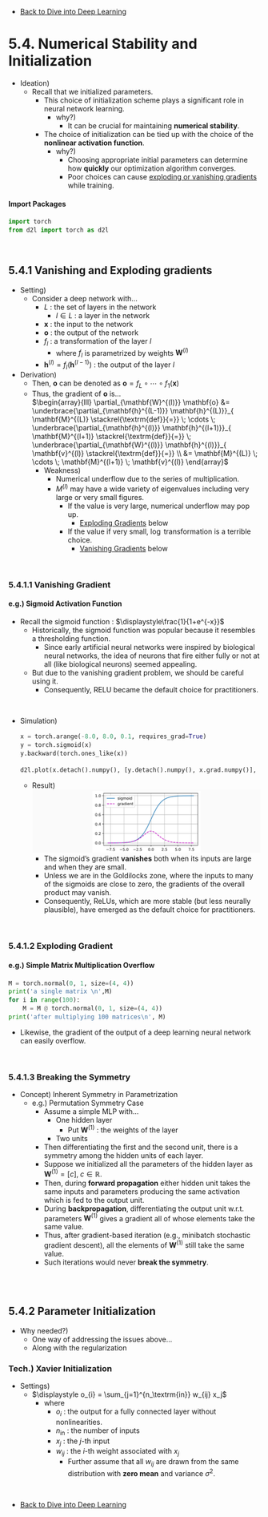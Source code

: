 * [Back to Dive into Deep Learning](../../main.md)

# 5.4. Numerical Stability and Initialization
- Ideation)
  - Recall that we initialized parameters.
    - This choice of initialization scheme plays a significant role in neural network learning.
      - why?)
        - It can be crucial for maintaining **numerical stability**.
    - The choice of initialization can be tied up with the choice of the **nonlinear activation function**.
      - why?)
        - Choosing appropriate initial parameters can determine how **quickly** our optimization algorithm converges.
        - Poor choices can cause [exploding or vanishing gradients](#541-vanishing-and-exploding-gradients) while training.

#### Import Packages
```python
import torch
from d2l import torch as d2l
```

<br>

## 5.4.1 Vanishing and Exploding gradients
- Setting)
  - Consider a deep network with...
    - $L$ : the set of layers in the network
      - $l\in L$ : a layer in the network
    - $\mathbf{x}$ : the input to the network
    - $\mathbf{o}$ : the output of the network
    - $f_l$ : a transformation of the layer $l$
      - where $f_l$ is parametrized by weights $\mathbf{W}^{(l)}$
    - $\mathbf{h}^{(l)} = f_l(\mathbf{h}^{(l-1)})$ : the output of the layer $l$
- Derivation)
    - Then, $\mathbf{o}$ can be denoted as $\mathbf{o} = f_L \circ\cdots\circ f_1(\mathbf{x})$
    - Thus, the gradient of $\mathbf{o}$ is...   
      $`\begin{array}{lll}
        \partial_{\mathbf{W}^{(l)}} \mathbf{o} 
        &= \underbrace{\partial_{\mathbf{h}^{(L-1)}} \mathbf{h}^{(L)}}_{ \mathbf{M}^{(L)} \stackrel{\textrm{def}}{=}} \; \cdots \; \underbrace{\partial_{\mathbf{h}^{(l)}} \mathbf{h}^{(l+1)}}_{ \mathbf{M}^{(l+1)} \stackrel{\textrm{def}}{=}} \; \underbrace{\partial_{\mathbf{W}^{(l)}} \mathbf{h}^{(l)}}_{ \mathbf{v}^{(l)} \stackrel{\textrm{def}}{=}} \\
        &= \mathbf{M}^{(L)} \; \cdots \; \mathbf{M}^{(l+1)} \; \mathbf{v}^{(l)}
       \end{array}`$
        - Weakness)
          - Numerical underflow due to the series of multiplication.
          - $M^{(l)}$ may have a wide variety of eigenvalues including very large or very small figures.
              - If the value is very large, numerical underflow may pop up.
                - [Exploding Gradients](#5412-exploding-gradient) below
              - If the value if very small, $\log$ transformation is a terrible choice.
                - [Vanishing Gradients](#5411-vanishing-gradient) below

<br>

### 5.4.1.1 Vanishing Gradient
#### e.g.) Sigmoid Activation Function
- Recall the sigmoid function : $\displaystyle\frac{1}{1+e^{-x}}$
  - Historically, the sigmoid function was popular because it resembles a thresholding function.
    - Since early artificial neural networks were inspired by biological neural networks, the idea of neurons that fire either fully or not at all (like biological neurons) seemed appealing.
  - But due to the vanishing gradient problem, we should be careful using it.
    - Consequently, RELU became the default choice for practitioners.

<br>

- Simulation)
  ```python
  x = torch.arange(-8.0, 8.0, 0.1, requires_grad=True)
  y = torch.sigmoid(x)
  y.backward(torch.ones_like(x))

  d2l.plot(x.detach().numpy(), [y.detach().numpy(), x.grad.numpy()], legend=['sigmoid', 'gradient'], figsize=(4.5, 2.5))
  ```
  - Result)   
    ![](images/001.png)
    - The sigmoid’s gradient **vanishes** both when its inputs are large and when they are small.
    - Unless we are in the Goldilocks zone, where the inputs to many of the sigmoids are close to zero, the gradients of the overall product may vanish.
    - Consequently, ReLUs, which are more stable (but less neurally plausible), have emerged as the default choice for practitioners.

<br>

### 5.4.1.2 Exploding Gradient
#### e.g.) Simple Matrix Multiplication Overflow
```python
M = torch.normal(0, 1, size=(4, 4))
print('a single matrix \n',M)
for i in range(100):
    M = M @ torch.normal(0, 1, size=(4, 4))
print('after multiplying 100 matrices\n', M)
```
- Likewise, the gradient of the output of a deep learning neural network can easily overflow.


<br>

### 5.4.1.3 Breaking the Symmetry
- Concept) Inherent Symmetry in Parametrization
  - e.g.) Permutation Symmetry Case
     - Assume a simple MLP with...
       - One hidden layer
         - Put $\mathbf{W}^{(1)}$ : the weights of the layer
       - Two units
     - Then differentiating the first and the second unit, there is a symmetry among the hidden units of each layer.
     - Suppose we initialized all the parameters of the hidden layer as $`\mathbf{W}^{(1)}=\left[c\right], \; c\in \mathbb{R}`$.
     - Then, during **forward propagation** either hidden unit takes the same inputs and parameters producing the same activation which is fed to the output unit.
     - During **backpropagation**, differentiating the output unit w.r.t. parameters $\mathbf{W}^{(1)}$ gives a gradient all of whose elements take the same value.
     - Thus, after gradient-based iteration (e.g., minibatch stochastic gradient descent), all the elements of $\mathbf{W}^{(1)}$ still take the same value.
     - Such iterations would never **break the symmetry**.

<br><br>

## 5.4.2 Parameter Initialization
- Why needed?)
  - One way of addressing the issues above...
  - Along with the regularization

### Tech.) Xavier Initialization
- Settings)
  - $`\displaystyle o_{i} = \sum_{j=1}^{n_\textrm{in}} w_{ij} x_j`$
    - where
      - $`o_{i}`$ : the output for a fully connected layer without nonlinearities.
      - $`n_\textrm{in}`$ : the number of inputs
      - $`x_j`$ : the $j$-th input
      - $`w_{ij}`$ : the $i$-th weight associated with $`x_j`$
        - Further assume that all $`w_{ij}`$ are drawn from the same distribution with **zero mean** and variance $\sigma^2$.


<br>

* [Back to Dive into Deep Learning](../../main.md)